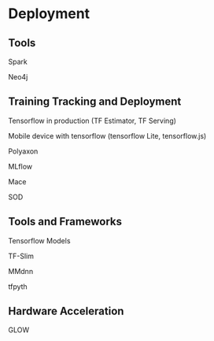 # Deployment

## Tools

Spark

Neo4j

## Training Tracking and Deployment

Tensorflow in production (TF Estimator, TF Serving)

Mobile device with tensorflow (tensorflow Lite, tensorflow.js)

Polyaxon

MLflow

Mace

SOD

## Tools and Frameworks

Tensorflow Models

TF-Slim

MMdnn

tfpyth

## Hardware Acceleration

GLOW
